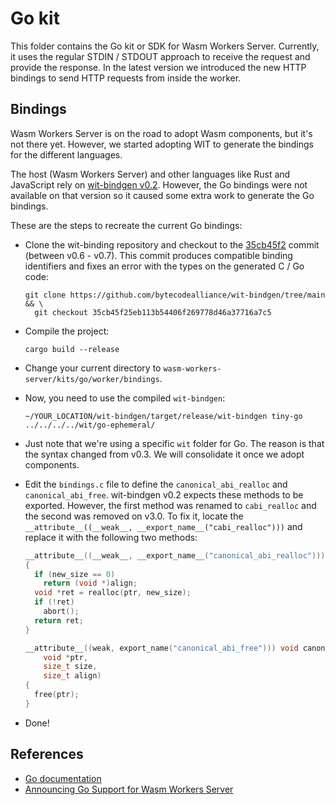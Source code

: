 # Go kit

This folder contains the Go kit or SDK for Wasm Workers Server. Currently, it uses the regular STDIN / STDOUT approach to receive the request and provide the response. In the latest version we introduced the new HTTP bindings to send HTTP requests from inside the worker.

## Bindings

Wasm Workers Server is on the road to adopt Wasm components, but it's not there yet. However, we started adopting WIT to generate the bindings for the different languages.

The host (Wasm Workers Server) and other languages like Rust and JavaScript rely on [wit-bindgen v0.2](https://github.com/bytecodealliance/wit-bindgen/tree/v0.2.0). However, the Go bindings were not available on that version so it caused some extra work to generate the Go bindings.

These are the steps to recreate the current Go bindings:

- Clone the wit-binding repository and checkout to the [35cb45f2](https://github.com/bytecodealliance/wit-bindgen/commit/35cb45f25eb113b54406f269778d46a37716a7c5) commit (between v0.6 - v0.7). This commit produces compatible binding identifiers and fixes an error with the types on the generated C / Go code:

    ```shell-session
    git clone https://github.com/bytecodealliance/wit-bindgen/tree/main && \
      git checkout 35cb45f25eb113b54406f269778d46a37716a7c5
    ```

- Compile the project:

    ```shell-session
    cargo build --release
    ```

- Change your current directory to `wasm-workers-server/kits/go/worker/bindings`.
- Now, you need to use the compiled `wit-bindgen`:

    ```shell-session
    ~/YOUR_LOCATION/wit-bindgen/target/release/wit-bindgen tiny-go ../../../../wit/go-ephemeral/
    ```

- Just note that we're using a specific `wit` folder for Go. The reason is that the syntax changed from v0.3. We will consolidate it once we adopt components.
- Edit the `bindings.c` file to define the `canonical_abi_realloc` and `canonical_abi_free`. wit-bindgen v0.2 expects these methods to be exported. However, the first method was renamed to `cabi_realloc` and the second was removed on v3.0. To fix it, locate the `__attribute__((__weak__, __export_name__("cabi_realloc")))` and replace it with the following two methods:

    ```c
    __attribute__((__weak__, __export_name__("canonical_abi_realloc"))) void *cabi_realloc(void *ptr, size_t old_size, size_t align, size_t new_size)
    {
      if (new_size == 0)
        return (void *)align;
      void *ret = realloc(ptr, new_size);
      if (!ret)
        abort();
      return ret;
    }

    __attribute__((weak, export_name("canonical_abi_free"))) void canonical_abi_free(
        void *ptr,
        size_t size,
        size_t align)
    {
      free(ptr);
    }
    ```

- Done!

## References

* [Go documentation](https://workers.wasmlabs.dev/docs/languages/go)
* [Announcing Go Support for Wasm Workers Server](https://wasmlabs.dev/articles/go-support-on-wasm-workers-server/)
